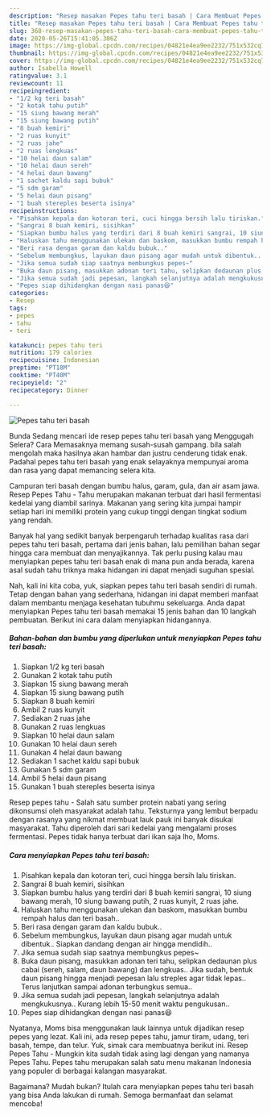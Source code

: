 ```yaml
---
description: "Resep masakan Pepes tahu teri basah | Cara Membuat Pepes tahu teri basah Yang Lezat"
title: "Resep masakan Pepes tahu teri basah | Cara Membuat Pepes tahu teri basah Yang Lezat"
slug: 368-resep-masakan-pepes-tahu-teri-basah-cara-membuat-pepes-tahu-teri-basah-yang-lezat
date: 2020-05-26T15:41:05.306Z
image: https://img-global.cpcdn.com/recipes/04821e4ea9ee2232/751x532cq70/pepes-tahu-teri-basah-foto-resep-utama.jpg
thumbnail: https://img-global.cpcdn.com/recipes/04821e4ea9ee2232/751x532cq70/pepes-tahu-teri-basah-foto-resep-utama.jpg
cover: https://img-global.cpcdn.com/recipes/04821e4ea9ee2232/751x532cq70/pepes-tahu-teri-basah-foto-resep-utama.jpg
author: Isabella Howell
ratingvalue: 3.1
reviewcount: 11
recipeingredient:
- "1/2 kg teri basah"
- "2 kotak tahu putih"
- "15 siung bawang merah"
- "15 siung bawang putih"
- "8 buah kemiri"
- "2 ruas kunyit"
- "2 ruas jahe"
- "2 ruas lengkuas"
- "10 helai daun salam"
- "10 helai daun sereh"
- "4 helai daun bawang"
- "1 sachet kaldu sapi bubuk"
- "5 sdm garam"
- "5 helai daun pisang"
- "1 buah stereples beserta isinya"
recipeinstructions:
- "Pisahkan kepala dan kotoran teri, cuci hingga bersih lalu tiriskan."
- "Sangrai 8 buah kemiri, sisihkan"
- "Siapkan bumbu halus yang terdiri dari 8 buah kemiri sangrai, 10 siung bawang merah, 10 siung bawang putih, 2 ruas kunyit, 2 ruas jahe."
- "Haluskan tahu menggunakan ulekan dan baskom, masukkan bumbu rempah halus dan teri basah.."
- "Beri rasa dengan garam dan kaldu bubuk.."
- "Sebelum membungkus, layukan daun pisang agar mudah untuk dibentuk.. Siapkan dandang dengan air hingga mendidih.."
- "Jika semua sudah siap saatnya membungkus pepes~"
- "Buka daun pisang, masukkan adonan teri tahu, selipkan dedaunan plus cabai (sereh, salam, daun bawang) dan lengkuas.. Jika sudah, bentuk daun pisang hingga menjadi pepesan lalu streples agar tidak lepas.. Terus lanjutkan sampai adonan terbungkus semua.."
- "Jika semua sudah jadi pepesan, langkah selanjutnya adalah mengkukusnya.. Kurang lebih 15-50 menit waktu pengukusan.."
- "Pepes siap dihidangkan dengan nasi panas😆"
categories:
- Resep
tags:
- pepes
- tahu
- teri

katakunci: pepes tahu teri 
nutrition: 179 calories
recipecuisine: Indonesian
preptime: "PT18M"
cooktime: "PT40M"
recipeyield: "2"
recipecategory: Dinner

---
```



![Pepes tahu teri basah](https://img-global.cpcdn.com/recipes/04821e4ea9ee2232/751x532cq70/pepes-tahu-teri-basah-foto-resep-utama.jpg)

Bunda Sedang mencari ide resep pepes tahu teri basah yang Menggugah Selera? Cara Memasaknya memang susah-susah gampang. bila salah mengolah maka hasilnya akan hambar dan justru cenderung tidak enak. Padahal pepes tahu teri basah yang enak selayaknya mempunyai aroma dan rasa yang dapat memancing selera kita.

Campuran teri basah dengan bumbu halus, garam, gula, dan air asam jawa. Resep Pepes Tahu - Tahu merupakan makanan terbuat dari hasil fermentasi kedelai yang diambil sarinya. Makanan yang sering kita jumpai hampir setiap hari ini memiliki protein yang cukup tinggi dengan tingkat sodium yang rendah.

Banyak hal yang sedikit banyak berpengaruh terhadap kualitas rasa dari pepes tahu teri basah, pertama dari jenis bahan, lalu pemilihan bahan segar hingga cara membuat dan menyajikannya. Tak perlu pusing kalau mau menyiapkan pepes tahu teri basah enak di mana pun anda berada, karena asal sudah tahu triknya maka hidangan ini dapat menjadi suguhan spesial.


Nah, kali ini kita coba, yuk, siapkan pepes tahu teri basah sendiri di rumah. Tetap dengan bahan yang sederhana, hidangan ini dapat memberi manfaat dalam membantu menjaga kesehatan tubuhmu sekeluarga. Anda dapat menyiapkan Pepes tahu teri basah memakai 15 jenis bahan dan 10 langkah pembuatan. Berikut ini cara dalam menyiapkan hidangannya.

<!--inarticleads1-->

##### Bahan-bahan dan bumbu yang diperlukan untuk menyiapkan Pepes tahu teri basah:

1. Siapkan 1/2 kg teri basah
1. Gunakan 2 kotak tahu putih
1. Siapkan 15 siung bawang merah
1. Siapkan 15 siung bawang putih
1. Siapkan 8 buah kemiri
1. Ambil 2 ruas kunyit
1. Sediakan 2 ruas jahe
1. Gunakan 2 ruas lengkuas
1. Siapkan 10 helai daun salam
1. Gunakan 10 helai daun sereh
1. Gunakan 4 helai daun bawang
1. Sediakan 1 sachet kaldu sapi bubuk
1. Gunakan 5 sdm garam
1. Ambil 5 helai daun pisang
1. Gunakan 1 buah stereples beserta isinya


Resep pepes tahu - Salah satu sumber protein nabati yang sering dikonsumsi oleh masyarakat adalah tahu. Teksturnya yang lembut berpadu dengan rasanya yang nikmat membuat lauk pauk ini banyak disukai masyarakat. Tahu diperoleh dari sari kedelai yang mengalami proses fermentasi. Pepes tidak hanya terbuat dari ikan saja lho, Moms. 

<!--inarticleads2-->

##### Cara menyiapkan Pepes tahu teri basah:

1. Pisahkan kepala dan kotoran teri, cuci hingga bersih lalu tiriskan.
1. Sangrai 8 buah kemiri, sisihkan
1. Siapkan bumbu halus yang terdiri dari 8 buah kemiri sangrai, 10 siung bawang merah, 10 siung bawang putih, 2 ruas kunyit, 2 ruas jahe.
1. Haluskan tahu menggunakan ulekan dan baskom, masukkan bumbu rempah halus dan teri basah..
1. Beri rasa dengan garam dan kaldu bubuk..
1. Sebelum membungkus, layukan daun pisang agar mudah untuk dibentuk.. Siapkan dandang dengan air hingga mendidih..
1. Jika semua sudah siap saatnya membungkus pepes~
1. Buka daun pisang, masukkan adonan teri tahu, selipkan dedaunan plus cabai (sereh, salam, daun bawang) dan lengkuas.. Jika sudah, bentuk daun pisang hingga menjadi pepesan lalu streples agar tidak lepas.. Terus lanjutkan sampai adonan terbungkus semua..
1. Jika semua sudah jadi pepesan, langkah selanjutnya adalah mengkukusnya.. Kurang lebih 15-50 menit waktu pengukusan..
1. Pepes siap dihidangkan dengan nasi panas😆


Nyatanya, Moms bisa menggunakan lauk lainnya untuk dijadikan resep pepes yang lezat. Kali ini, ada resep pepes tahu, jamur tiram, udang, teri basah, tempe, dan telur. Yuk, simak cara membuatnya berikut ini. Resep Pepes Tahu - Mungkin kita sudah tidak asing lagi dengan yang namanya Pepes Tahu. Pepes tahu merupakan salah satu menu makanan Indonesia yang populer di berbagai kalangan masyarakat. 

Bagaimana? Mudah bukan? Itulah cara menyiapkan pepes tahu teri basah yang bisa Anda lakukan di rumah. Semoga bermanfaat dan selamat mencoba!

